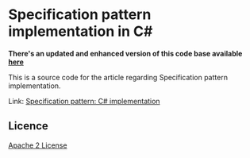 Specification pattern implementation in C#
=====================

**There's an updated and enhanced version of this code base available [here][L3]**

This is a source code for the article regarding Specification pattern implementation.

Link: [Specification pattern: C# implementation][L2]

Licence
--------------
[Apache 2 License][L1]

[L1]: http://www.apache.org/licenses/LICENSE-2.0
[L2]: http://enterprisecraftsmanship.com/2016/02/08/specification-pattern-c-implementation/
[L3]: https://github.com/vkhorikov/SpecPattern
